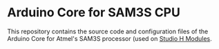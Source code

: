# Arduino Core for SAM3S CPU

This repository contains the source code and configuration files of the Arduino Core for Atmel's SAM3S processor (used on [Studio H Modules](https://www.studiohsoftware.com).


